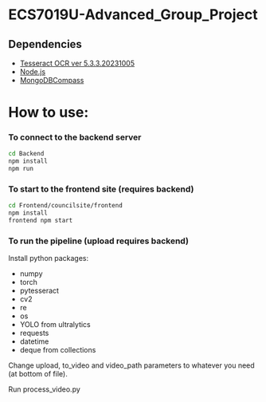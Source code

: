 # ECS7019U-Advanced_Group_Project
## Dependencies
- [Tesseract OCR ver 5.3.3.20231005](https://github.com/UB-Mannheim/tesseract/wiki)
- [Node.js](https://nodejs.org/en/download)
- [MongoDBCompass](https://www.mongodb.com/try/download/compass)

# How to use:
### To connect to the backend server
```bash
cd Backend 
npm install
npm run
```
### To start to the frontend site (requires backend)
```bash
cd Frontend/councilsite/frontend 
npm install
frontend npm start
```

### To run the pipeline (upload requires backend)
Install python packages:
- numpy
- torch
- pytesseract
- cv2
- re
- os
- YOLO from ultralytics
- requests
- datetime
- deque from collections

Change upload, to_video and video_path parameters to whatever you need (at bottom of file).

Run process_video.py
